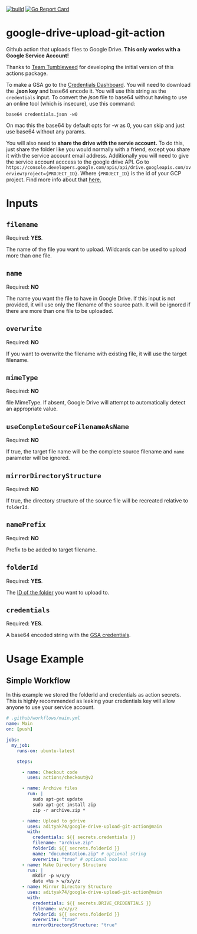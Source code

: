 [![build](https://github.com/adityak74/google-drive-upload-git-action/actions/workflows/ci.yaml/badge.svg?branch=main)](https://github.com/adityak74/google-drive-upload-git-action/actions)
[![Go Report Card](https://goreportcard.com/badge/github.com/adityak74/google-drive-upload-git-action)](https://goreportcard.com/report/github.com/adityak74/google-drive-upload-git-action)

# google-drive-upload-git-action
Github action that uploads files to Google Drive.
**This only works with a Google Service Account!**

Thanks to [Team Tumbleweed](https://github.com/team-tumbleweed) for developing the initial version of this actions package. 

To make a GSA go to the [Credentials Dashboard](https://console.cloud.google.com/apis/credentials). You will need to download the **.json key** and base64 encode it. You will use this string as the `credentials` input. To convert the *json* file to base64 without having to use an online tool (which is insecure), use this command:

`base64 credentials.json -w0`

On mac this the base64 by default opts for -w as 0, you can skip and just use base64 without any params.

You will also need to **share the drive with the servie account.** To do this, just share the folder like you would normally with a friend, except you share it with the service account email address. Additionally you will need to give the service account acccess to the google drive API. 
Go to `https://console.developers.google.com/apis/api/drive.googleapis.com/overview?project={PROJECT_ID}`. Where `{PROJECT_ID}` is the id of your GCP project. Find more info about that [here.](https://support.google.com/googleapi/answer/7014113?hl=en)

# Inputs

## ``filename``
Required: **YES**.  

The name of the file you want to upload. Wildcards can be used to upload more than one file.

## ``name``
Required: **NO**

The name you want the file to have in Google Drive. If this input is not provided, it will use only the filename of the source path. It will be ignored if there are more than one file to be uploaded.

## ``overwrite``
Required: **NO**

If you want to overwrite the filename with existing file, it will use the target filename.
## ``mimeType``
Required: **NO**

file MimeType. If absent, Google Drive will attempt to automatically detect an appropriate value.

## ``useCompleteSourceFilenameAsName``
Required: **NO**

If true, the target file name will be the complete source filename and `name` parameter will be ignored.

## ``mirrorDirectoryStructure``
Required: **NO**

If true, the directory structure of the source file will be recreated relative to ``folderId``.

## ``namePrefix``
Required: **NO**

Prefix to be added to target filename.

## ``folderId``
Required: **YES**. 

The [ID of the folder](https://ploi.io/documentation/database/where-do-i-get-google-drive-folder-id) you want to upload to.

## ``credentials``
Required: **YES**.

A base64 encoded string with the [GSA credentials](https://stackoverflow.com/questions/46287267/how-can-i-get-the-file-service-account-json-for-google-translate-api/46290808).


# Usage Example

## Simple Workflow
In this example we stored the folderId and credentials as action secrets. This is highly recommended as leaking your credentials key will allow anyone to use your service account.
```yaml
# .github/workflows/main.yml
name: Main
on: [push]

jobs:
  my_job:
    runs-on: ubuntu-latest

    steps:

      - name: Checkout code
        uses: actions/checkout@v2

      - name: Archive files
        run: |
          sudo apt-get update
          sudo apt-get install zip
          zip -r archive.zip *

      - name: Upload to gdrive
        uses: adityak74/google-drive-upload-git-action@main
        with:
          credentials: ${{ secrets.credentials }}
          filename: "archive.zip"
          folderId: ${{ secrets.folderId }}
          name: "documentation.zip" # optional string
          overwrite: "true" # optional boolean
      - name: Make Directory Structure
        run: |
          mkdir -p w/x/y
          date +%s > w/x/y/z
      - name: Mirror Directory Structure
        uses: adityak74/google-drive-upload-git-action@main
        with:
          credentials: ${{ secrets.DRIVE_CREDENTIALS }}
          filename: w/x/y/z
          folderId: ${{ secrets.folderId }}
          overwrite: "true"
          mirrorDirectoryStructure: "true"
          
```
